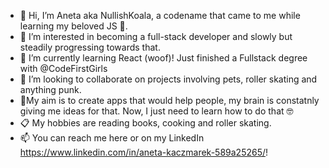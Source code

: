 - 👋 Hi, I’m Aneta aka NullishKoala, a codename that came to me while learning my beloved JS 🐨.
- 👀 I’m interested in becoming a full-stack developer and slowly but steadily progressing towards that.
- 🌱 I’m currently learning React (woof)! Just finished a Fullstack degree with @CodeFirstGirls
- 💞️ I’m looking to collaborate on projects involving pets, roller skating and anything punk.
- 🚀My aim is to create apps that would help people, my brain is constatnly giving me ideas for that. Now, I just need to learn how to do that 🤓
- 📋 My hobbies are reading books, cooking and roller skating.
- 📫 You can reach me here or on my LinkedIn https://www.linkedin.com/in/aneta-kaczmarek-589a25265/!

<!---
NullishKoala/NullishKoala is a ✨ special ✨ repository because its `README.md` (this file) appears on your GitHub profile.
You can click the Preview link to take a look at your changes.
--->
